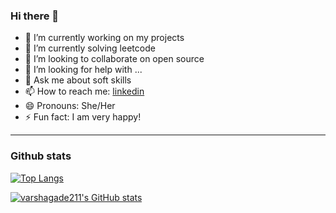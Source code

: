 ### Hi there 👋



- 🔭 I’m currently working on my projects
- 🌱 I’m currently solving leetcode
- 👯 I’m looking to collaborate on open source
- 🤔 I’m looking for help with ...
- 💬 Ask me about soft skills
- 📫 How to reach me: [linkedin](https://www.linkedin.com/in/varsha-gade-7b33aa174/)
- 😄 Pronouns: She/Her
- ⚡ Fun fact: I am very happy!
---
### Github stats

[![Top Langs](https://github-readme-stats.vercel.app/api/top-langs/?username=varshagade211&langs_count=8&count_private=true)](https://github.com/anuraghazra/github-readme-stats)

[![varshagade211's GitHub stats](https://github-readme-stats.vercel.app/api?username=varshagade211&count_private=true&theme=react)](https://github.com/GrantChristopherson/github-readme-stats)

